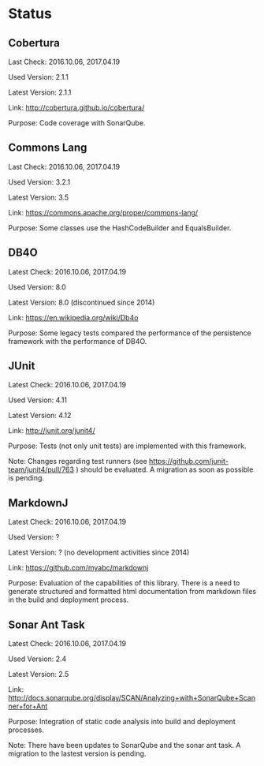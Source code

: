 # Status

## Cobertura

Last Check: 2016.10.06, 2017.04.19

Used Version: 2.1.1

Latest Version: 2.1.1

Link: http://cobertura.github.io/cobertura/

Purpose: Code coverage with SonarQube.

## Commons Lang

Last Check: 2016.10.06, 2017.04.19

Used Version: 3.2.1

Latest Version: 3.5

Link: https://commons.apache.org/proper/commons-lang/

Purpose: Some classes use the HashCodeBuilder and EqualsBuilder.

## DB4O

Latest Check: 2016.10.06, 2017.04.19

Used Version: 8.0

Latest Version: 8.0 (discontinued since 2014)

Link: https://en.wikipedia.org/wiki/Db4o

Purpose: Some legacy tests compared the performance of the persistence framework with the performance of DB4O.

## JUnit

Latest Check: 2016.10.06, 2017.04.19

Used Version: 4.11

Latest Version: 4.12

Link: http://junit.org/junit4/

Purpose: Tests (not only unit tests) are implemented with this framework.

Note: Changes regarding test runners (see https://github.com/junit-team/junit4/pull/763 ) should be evaluated. A migration as soon as possible is pending.

## MarkdownJ

Latest Check: 2016.10.06, 2017.04.19

Used Version: ?

Latest Version: ? (no development activities since 2014)

Link: https://github.com/myabc/markdownj

Purpose: Evaluation of the capabilities of this library. There is a need to generate structured and formatted html documentation from markdown files in the build and deployment process.

## Sonar Ant Task

Latest Check: 2016.10.06, 2017.04.19

Used Version: 2.4

Latest Version: 2.5

Link: http://docs.sonarqube.org/display/SCAN/Analyzing+with+SonarQube+Scanner+for+Ant

Purpose: Integration of static code analysis into build and deployment processes.

Note: There have been updates to SonarQube and the sonar ant task. A migration to the lastest version is pending.
